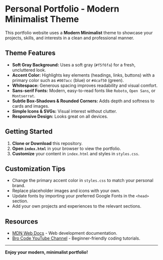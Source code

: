 # Personal Portfolio - Modern Minimalist Theme

This portfolio website uses a **Modern Minimalist** theme to showcase your projects, skills, and interests in a clean and professional manner.

## Theme Features

- **Soft Gray Background:** Uses a soft gray (`#f5f6fa`) for a fresh, uncluttered look.
- **Accent Color:** Highlights key elements (headings, links, buttons) with a primary color such as `#007acc` (blue) or `#4caf50` (green).
- **Whitespace:** Generous spacing improves readability and visual comfort.
- **Sans-serif Fonts:** Modern, easy-to-read fonts like `Roboto`, `Open Sans`, or `Montserrat`.
- **Subtle Box-Shadows & Rounded Corners:** Adds depth and softness to cards and images.
- **Simple Icons & SVGs:** Visual interest without clutter.
- **Responsive Design:** Looks great on all devices.

## Getting Started

1. **Clone or Download** this repository.
2. **Open `index.html`** in your browser to view the portfolio.
3. **Customize** your content in `index.html` and styles in `styles.css`.

## Customization Tips

- Change the primary accent color in `styles.css` to match your personal brand.
- Replace placeholder images and icons with your own.
- Update fonts by importing your preferred Google Fonts in the `<head>` section.
- Add your own projects and experiences to the relevant sections.

## Resources

- [MDN Web Docs](https://developer.mozilla.org/en-US/) - Web development documentation.
- [Bro Code YouTube Channel](https://www.youtube.com/@BroCodez) - Beginner-friendly coding tutorials.

---

**Enjoy your modern, minimalist portfolio!**
